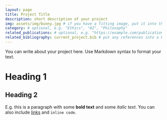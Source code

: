 ```yaml
---
layout: page
title: Project Title
description: short description of your project
img: assets/img/bunny.jpg # if you have a fitting image, put it into this directory, otherwise remove this line
category: # optional, e.g. "Ethics", "AI", "Philosophy"
related_publications: # optional, e.g. "https://example.com/publication1", "https://example.com/publication2"
related_bibliography: current_project.bib # put any references into a bib bibliography/current_project.bib, otherwise remove this line
---
```


You can write about your project here. Use Markdown syntax to format your text.

# Heading 1
## Heading 2

E.g. this is a paragraph with some **bold text** and some *italic text*. You can also include [links](https://example.com) and `inline code`.


